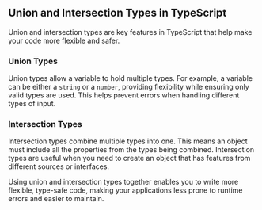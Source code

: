 ## Union and Intersection Types in TypeScript

Union and intersection types are key features in TypeScript that help make your code more flexible and safer.

### **Union Types**

Union types allow a variable to hold multiple types. For example, a variable can be either a `string` or a `number`, providing flexibility while ensuring only valid types are used. This helps prevent errors when handling different types of input.

### **Intersection Types**

Intersection types combine multiple types into one. This means an object must include all the properties from the types being combined. Intersection types are useful when you need to create an object that has features from different sources or interfaces.



Using union and intersection types together enables you to write more flexible, type-safe code, making your applications less prone to runtime errors and easier to maintain.
